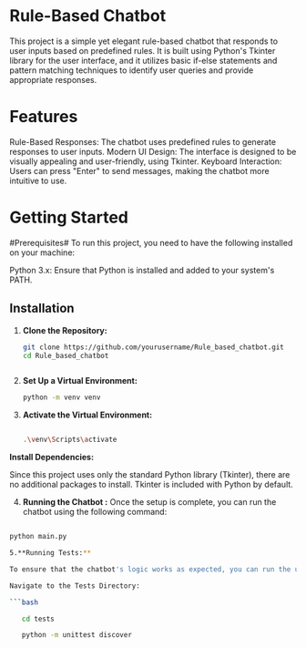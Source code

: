 # Rule-Based Chatbot
This project is a simple yet elegant rule-based chatbot that responds to user inputs based on predefined rules. It is built using Python's Tkinter library for the user interface, and it utilizes basic if-else statements and pattern matching techniques to identify user queries and provide appropriate responses.



# Features
Rule-Based Responses: The chatbot uses predefined rules to generate responses to user inputs.
Modern UI Design: The interface is designed to be visually appealing and user-friendly, using Tkinter.
Keyboard Interaction: Users can press "Enter" to send messages, making the chatbot more intuitive to use.

# Getting Started
#Prerequisites#
To run this project, you need to have the following installed on your machine:

Python 3.x: Ensure that Python is installed and added to your system's PATH.
## Installation

1. **Clone the Repository:**

   ```bash
   git clone https://github.com/yourusername/Rule_based_chatbot.git
   cd Rule_based_chatbot



2. **Set Up a Virtual Environment:**

   ```bash
   python -m venv venv

3. **Activate the Virtual Environment:**



   ```bash

   .\venv\Scripts\activate


**Install Dependencies:**

Since this project uses only the standard Python library (Tkinter), there are no additional packages to install. Tkinter is included with Python by default.

4. **Running the Chatbot :** 
Once the setup is complete, you can run the chatbot using the following command:

```bash

python main.py

5.**Running Tests:**

To ensure that the chatbot's logic works as expected, you can run the unit tests. This project uses Python's built-in unittest framework.

Navigate to the Tests Directory:

```bash

   cd tests

   python -m unittest discover


